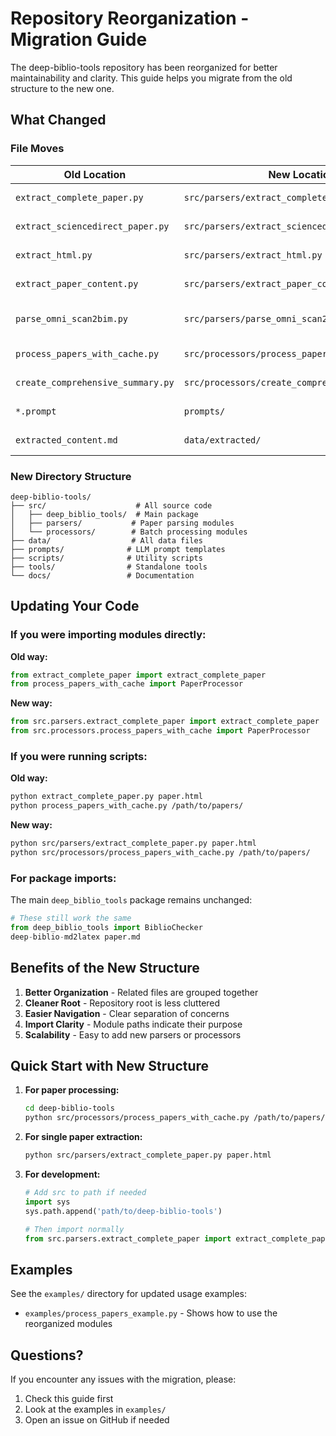 # Repository Reorganization - Migration Guide

The deep-biblio-tools repository has been reorganized for better maintainability and clarity. This guide helps you migrate from the old structure to the new one.

## What Changed

### File Moves

| Old Location | New Location | Purpose |
|-------------|--------------|---------|
| `extract_complete_paper.py` | `src/parsers/extract_complete_paper.py` | Paper extraction |
| `extract_sciencedirect_paper.py` | `src/parsers/extract_sciencedirect_paper.py` | ScienceDirect parsing |
| `extract_html.py` | `src/parsers/extract_html.py` | HTML extraction |
| `extract_paper_content.py` | `src/parsers/extract_paper_content.py` | Content utilities |
| `parse_omni_scan2bim.py` | `src/parsers/parse_omni_scan2bim.py` | Omni-Scan2BIM parser |
| `process_papers_with_cache.py` | `src/processors/process_papers_with_cache.py` | Batch processing |
| `create_comprehensive_summary.py` | `src/processors/create_comprehensive_summary.py` | Summary generation |
| `*.prompt` | `prompts/` | All prompt templates |
| `extracted_content.md` | `data/extracted/` | Extracted data |

### New Directory Structure

```
deep-biblio-tools/
├── src/                    # All source code
│   ├── deep_biblio_tools/  # Main package
│   ├── parsers/           # Paper parsing modules
│   └── processors/        # Batch processing modules
├── data/                  # All data files
├── prompts/              # LLM prompt templates
├── scripts/              # Utility scripts
├── tools/                # Standalone tools
└── docs/                 # Documentation
```

## Updating Your Code

### If you were importing modules directly:

**Old way:**
```python
from extract_complete_paper import extract_complete_paper
from process_papers_with_cache import PaperProcessor
```

**New way:**
```python
from src.parsers.extract_complete_paper import extract_complete_paper
from src.processors.process_papers_with_cache import PaperProcessor
```

### If you were running scripts:

**Old way:**
```bash
python extract_complete_paper.py paper.html
python process_papers_with_cache.py /path/to/papers/
```

**New way:**
```bash
python src/parsers/extract_complete_paper.py paper.html
python src/processors/process_papers_with_cache.py /path/to/papers/
```

### For package imports:

The main `deep_biblio_tools` package remains unchanged:
```python
# These still work the same
from deep_biblio_tools import BiblioChecker
deep-biblio-md2latex paper.md
```

## Benefits of the New Structure

1. **Better Organization** - Related files are grouped together
2. **Cleaner Root** - Repository root is less cluttered
3. **Easier Navigation** - Clear separation of concerns
4. **Import Clarity** - Module paths indicate their purpose
5. **Scalability** - Easy to add new parsers or processors

## Quick Start with New Structure

1. **For paper processing:**
   ```bash
   cd deep-biblio-tools
   python src/processors/process_papers_with_cache.py /path/to/papers/
   ```

2. **For single paper extraction:**
   ```bash
   python src/parsers/extract_complete_paper.py paper.html
   ```

3. **For development:**
   ```python
   # Add src to path if needed
   import sys
   sys.path.append('path/to/deep-biblio-tools')

   # Then import normally
   from src.parsers.extract_complete_paper import extract_complete_paper
   ```

## Examples

See the `examples/` directory for updated usage examples:
- `examples/process_papers_example.py` - Shows how to use the reorganized modules

## Questions?

If you encounter any issues with the migration, please:
1. Check this guide first
2. Look at the examples in `examples/`
3. Open an issue on GitHub if needed
